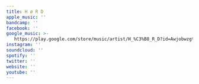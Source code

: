 ```yaml
---
title: H ø R D
apple_music: ''
bandcamp: ''
facebook: ''
google_music: >-
   https://play.google.com/store/music/artist/H_%C3%B8_R_D?id=Awjobwzgtt2qqrr4ut6qpptibmy
instagram: ''
soundcloud: ''
spotify: ''
twitter: ''
website: ''
youtube: ''
---
```

